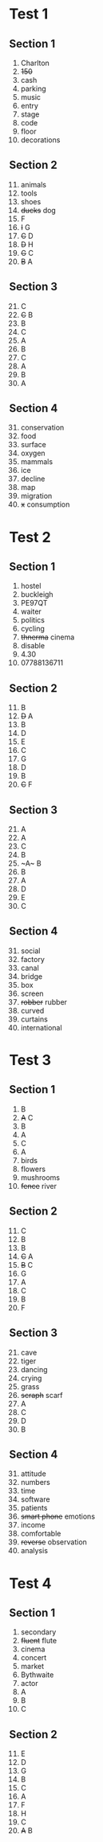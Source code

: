 # Test 1

## Section 1

1. Charlton
2. ~~150~~
3. cash
4. parking
5. music
6. entry
7. stage
8. code
9. floor
10. decorations

## Section 2

11. animals
12. tools
13. shoes
14. ~~ducks~~ dog
15. F
16. ~~I~~ G
17. ~~C~~ D
18. ~~D~~ H
19. ~~G~~ C
20. ~~B~~ A

## Section 3

21. C
22. ~~C~~ B
23. B
24. C
25. A
26. B
27. C
28. A
29. B
30. A

## Section 4

31. conservation
32. food
33. surface
34. oxygen
35. mammals
36. ice
37. decline
38. map
39. migration
40. ~~x~~ consumption

# Test 2

## Section 1

1. hostel
2. buckleigh
3. PE97QT
4. waiter
5. politics
6. cycling
7. ~~thnerma~~ cinema
8. disable
9. 4.30
10. 07788136711

## Section 2

11. B
12. ~~D~~ A
13. B
14. D
15. E
16. C
17. G
18. D
19. B
20. ~~C~~ F

## Section 3

21. A
22. A
23. C
24. B
25. ~A~ B
26. B
27. A
28. D
29. E
30. C

## Section 4

31. social
32. factory
33. canal
34. bridge
35. box
36. screen
37. ~~robber~~ rubber
38. curved
39. curtains
40. international

# Test 3

## Section 1

1. B
2. ~~A~~ C
3. B
4. A
5. C
6. A
7. birds
8. flowers
9. mushrooms
10. ~~fence~~ river

## Section 2

11. C
12. B
13. B
14. ~~C~~ A
15. ~~B~~ C
16. G
17. A
18. C
19. B
20. F

## Section 3

21. cave
22. tiger
23. dancing
24. crying
25. grass
26. ~~scraph~~ scarf
27. A
28. C
29. D
30. B

## Section 4

31. attitude
32. numbers
33. time
34. software
35. patients
36. ~~smart phone~~ emotions
37. income
38. comfortable
39. ~~reverse~~ observation
40. analysis


# Test 4

## Section 1

1. secondary
2. ~~fluent~~ flute
3. cinema
4. concert
5. market
6. Bythwaite
7. actor
8. A
9. B
10. C

## Section 2

11. E
12. D
13. G
14. B
15. C
16. A
17. F
18. H
19. C
20. ~~A~~ B
